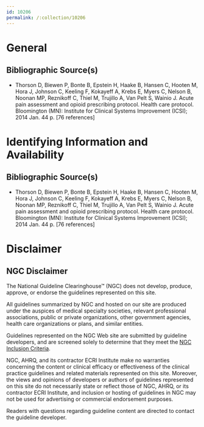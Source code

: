```yaml
---
id: 10206
permalink: /:collection/10206
---
```


# General

## Bibliographic Source(s)

- Thorson D, Biewen P, Bonte B, Epstein H, Haake B, Hansen C, Hooten M, Hora J, Johnson C, Keeling F, Kokayeff A, Krebs E, Myers C, Nelson B, Noonan MP, Reznikoff C, Thiel M, Trujillo A, Van Pelt S, Wainio J. Acute pain assessment and opioid prescribing protocol. Health care protocol. Bloomington (MN): Institute for Clinical Systems Improvement (ICSI); 2014 Jan. 44 p. [76 references]

# Identifying Information and Availability

## Bibliographic Source(s)

- Thorson D, Biewen P, Bonte B, Epstein H, Haake B, Hansen C, Hooten M, Hora J, Johnson C, Keeling F, Kokayeff A, Krebs E, Myers C, Nelson B, Noonan MP, Reznikoff C, Thiel M, Trujillo A, Van Pelt S, Wainio J. Acute pain assessment and opioid prescribing protocol. Health care protocol. Bloomington (MN): Institute for Clinical Systems Improvement (ICSI); 2014 Jan. 44 p. [76 references]

# Disclaimer

## NGC Disclaimer

The National Guideline Clearinghouse™ (NGC) does not develop, produce, approve, or endorse the guidelines represented on this site.

All guidelines summarized by NGC and hosted on our site are produced under the auspices of medical specialty societies, relevant professional associations, public or private organizations, other government agencies, health care organizations or plans, and similar entities.

Guidelines represented on the NGC Web site are submitted by guideline developers, and are screened solely to determine that they meet the [NGC Inclusion Criteria](/help-and-about/summaries/inclusion-criteria).

NGC, AHRQ, and its contractor ECRI Institute make no warranties concerning the content or clinical efficacy or effectiveness of the clinical practice guidelines and related materials represented on this site. Moreover, the views and opinions of developers or authors of guidelines represented on this site do not necessarily state or reflect those of NGC, AHRQ, or its contractor ECRI Institute, and inclusion or hosting of guidelines in NGC may not be used for advertising or commercial endorsement purposes.

Readers with questions regarding guideline content are directed to contact the guideline developer.

